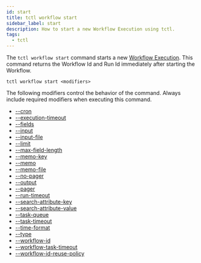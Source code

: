 ```yaml
---
id: start
title: tctl workflow start
sidebar_label: start
description: How to start a new Workflow Execution using tctl.
tags:
  - tctl
---
```


The `tctl workflow start` command starts a new [Workflow Execution](/concepts/what-is-a-workflow-execution).
This command returns the Workflow Id and Run Id immediately after starting the Workflow.

`tctl workflow start <modifiers>`

The following modifiers control the behavior of the command.
Always include required modifiers when executing this command.

- [--cron](/temporal-cli/modifiers#--cron)
- [--execution-timeout](/temporal-cli/modifiers#--execution-timeout)
- [--fields](/temporal-cli/modifiers#--fields)
- [--input](/temporal-cli/modifiers#--input)
- [--input-file](/temporal-cli/modifiers#--input-file)
- [--limit](/temporal-cli/modifiers#--limit)
- [--max-field-length](/temporal-cli/modifiers#--max-field-length)
- [--memo-key](/temporal-cli/modifiers#--memo-key)
- [--memo](/temporal-cli/modifiers#--memo)
- [--memo-file](/temporal-cli/modifiers#--memo-file)
- [--no-pager](/temporal-cli/modifiers#--no-pager)
- [--output](/temporal-cli/modifiers#--output)
- [--pager](/temporal-cli/modifiers#--pager)
- [--run-timeout](/temporal-cli/modifiers#--run-timeout)
- [--search-attribute-key](/temporal-cli/modifiers#--search-attribute-key)
- [--search-attribute-value](/temporal-cli/modifiers#--search-attribute-value)
- [--task-queue](/temporal-cli/modifiers#--task-queue)
- [--task-timeout](/temporal-cli/modifiers#--task-timeout)
- [--time-format](/temporal-cli/modifiers#--time-format)
- [--type](/temporal-cli/modifiers#--type)
- [--workflow-id](/temporal-cli/modifiers#--workflow-id)
- [--workflow-task-timeout](/temporal-cli/modifiers#--workflow-task-timeout)
- [--workflow-id-reuse-policy](/temporal-cli/modifiers#--workflow-id-reuse-policy)
